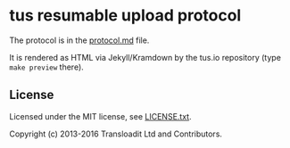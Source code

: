 # tus resumable upload protocol

The protocol is in the [protocol.md](protocol.md) file.

It is rendered as HTML via Jekyll/Kramdown by the tus.io repository (type `make preview` there).

## License

Licensed under the MIT license, see
[LICENSE.txt](https://github.com/tus/tus-resumable-upload-protocol/blob/master/LICENSE.txt).

Copyright (c) 2013-2016 Transloadit Ltd and Contributors.
